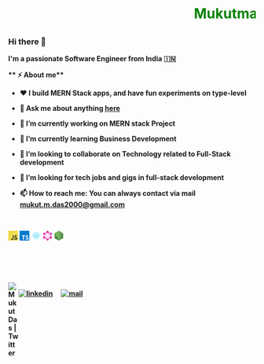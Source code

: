 <h1 style="color:green"><b><marquee>Mukutmani Das </marquee><b></h1>


### Hi there 👋

I'm a passionate Software Engineer from India 🇮🇳

** ⚡ About me**

- ❤️ I build MERN Stack apps, and have fun experiments on type-level

- 💬 Ask me about anything [here](https://github.com/mukut-d/mukut-d/issues)
-  🔭 I’m currently working on MERN stack Project
- 🌱 I’m currently learning Business Development
- 👯 I’m looking to collaborate on Technology related to Full-Stack development
- 🤔 I’m looking for tech jobs and gigs in full-stack development
- 📫 How to reach me: You can always contact via mail mukut.m.das2000@gmail.com

   <br>

<code><img height="20" alt="javascript" src="https://raw.githubusercontent.com/github/explore/80688e429a7d4ef2fca1e82350fe8e3517d3494d/topics/javascript/javascript.png"></code>
<code><img height="20" alt="typescript" src="https://raw.githubusercontent.com/github/explore/80688e429a7d4ef2fca1e82350fe8e3517d3494d/topics/typescript/typescript.png"></code>
<code><img height="20" alt="react" src="https://raw.githubusercontent.com/github/explore/80688e429a7d4ef2fca1e82350fe8e3517d3494d/topics/react/react.png"></code>
<code><img height="20" alt="graphql" src="https://raw.githubusercontent.com/github/explore/5c058a388828bb5fde0bcafd4bc867b5bb3f26f3/topics/graphql/graphql.png"></code>
<code><img height="20" alt="nodejs" src="https://raw.githubusercontent.com/github/explore/80688e429a7d4ef2fca1e82350fe8e3517d3494d/topics/nodejs/nodejs.png"></code>    
<br>


<br />
<br />

<br />
<a href="https://twitter.com/Antique_Spinach">
  <img align="left" alt="Mukut Das | Twitter" width="21px" src="https://raw.githubusercontent.com/anuraghazra/anuraghazra/master/assets/twitter.svg" />
</a>


[![linkedin](https://github.com/arpit-dwivedi/arpit-dwivedi.github.io/blob/master/assets/img/Webp.net-resizeimage.png)](https://www.linkedin.com/in/mukut-das/)&nbsp;&nbsp;&nbsp;&nbsp;
[![mail](https://github.com/arpit-dwivedi/arpit-dwivedi/blob/master/m1.png)](mailto:mukut.m.das2000@gmail.com)

